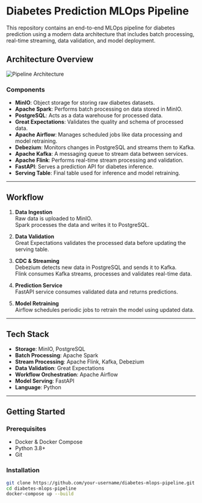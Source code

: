 # Diabetes Prediction MLOps Pipeline

This repository contains an end-to-end MLOps pipeline for diabetes prediction using a modern data architecture that includes batch processing, real-time streaming, data validation, and model deployment.

## Architecture Overview

![Pipeline Architecture](<img width="880" alt="Ảnh màn hình 2025-05-10 lúc 16 51 46" src="https://github.com/user-attachments/assets/9ae8ed00-957f-4305-bc0f-06cebb5e7981" />)


### Components

- **MinIO**: Object storage for storing raw diabetes datasets.
- **Apache Spark**: Performs batch processing on data stored in MinIO.
- **PostgreSQL**: Acts as a data warehouse for processed data.
- **Great Expectations**: Validates the quality and schema of processed data.
- **Apache Airflow**: Manages scheduled jobs like data processing and model retraining.
- **Debezium**: Monitors changes in PostgreSQL and streams them to Kafka.
- **Apache Kafka**: A messaging queue to stream data between services.
- **Apache Flink**: Performs real-time stream processing and validation.
- **FastAPI**: Serves a prediction API for diabetes inference.
- **Serving Table**: Final table used for inference and model retraining.

---

## Workflow

1. **Data Ingestion**  
   Raw data is uploaded to MinIO.  
   Spark processes the data and writes it to PostgreSQL.

2. **Data Validation**  
   Great Expectations validates the processed data before updating the serving table.

3. **CDC & Streaming**  
   Debezium detects new data in PostgreSQL and sends it to Kafka.  
   Flink consumes Kafka streams, processes and validates real-time data.

4. **Prediction Service**  
   FastAPI service consumes validated data and returns predictions.

5. **Model Retraining**  
   Airflow schedules periodic jobs to retrain the model using updated data.

---

## Tech Stack

- **Storage**: MinIO, PostgreSQL
- **Batch Processing**: Apache Spark
- **Stream Processing**: Apache Flink, Kafka, Debezium
- **Data Validation**: Great Expectations
- **Workflow Orchestration**: Apache Airflow
- **Model Serving**: FastAPI
- **Language**: Python

---

## Getting Started

### Prerequisites

- Docker & Docker Compose
- Python 3.8+
- Git

### Installation

```bash
git clone https://github.com/your-username/diabetes-mlops-pipeline.git
cd diabetes-mlops-pipeline
docker-compose up --build


